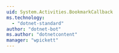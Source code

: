 ```yaml
---
uid: System.Activities.BookmarkCallback
ms.technology: 
  - "dotnet-standard"
author: "dotnet-bot"
ms.author: "dotnetcontent"
manager: "wpickett"
---
```

